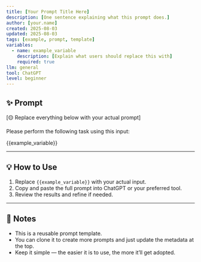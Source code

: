 ```yaml
---
title: [Your Prompt Title Here]
description: [One sentence explaining what this prompt does.]
author: [your.name]
created: 2025-08-03
updated: 2025-08-03
tags: [example, prompt, template]
variables:
  - name: example_variable
    description: [Explain what users should replace this with]
    required: true
llm: general
tool: ChatGPT
level: beginner
---
```


## ✨ Prompt

[🟡 Replace everything below with your actual prompt]

Please perform the following task using this input:

{{example_variable}}

---

## 💡 How to Use

1. Replace `{{example_variable}}` with your actual input.
2. Copy and paste the full prompt into ChatGPT or your preferred tool.
3. Review the results and refine if needed.

---

## 📌 Notes

- This is a reusable prompt template.
- You can clone it to create more prompts and just update the metadata at the top.
- Keep it simple — the easier it is to use, the more it’ll get adopted.
